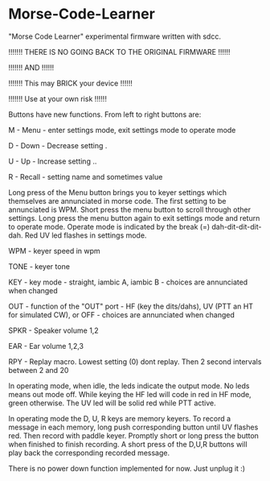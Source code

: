 # Morse-Code-Learner
"Morse Code Learner" experimental firmware written with sdcc.  

!!!!!!! THERE IS NO GOING BACK TO THE ORIGINAL FIRMWARE !!!!!!

!!!!!!!                  AND                            !!!!!!

!!!!!!!        This may BRICK your device               !!!!!!

!!!!!!!            Use at your own risk                 !!!!!!

Buttons have new functions.  From left to right buttons are:

M - Menu - enter settings mode, exit settings mode to operate mode

D - Down - Decrease setting .

U - Up - Increase setting ..

R - Recall - setting name and sometimes value

Long press of the Menu button brings you to keyer settings which themselves are annunciated in morse code.  The first setting to be annunciated is WPM.  Short press the menu button to scroll through other settings.  Long press the menu button again to exit settings mode and return to operate mode.  Operate mode is indicated by the break (=) dah-dit-dit-dit-dah. Red UV led flashes in settings mode.

WPM - keyer speed in wpm

TONE - keyer tone

KEY - key mode - straight, iambic A, iambic B - choices are annunciated when changed

OUT - function of the "OUT" port - HF (key the dits/dahs), UV (PTT an HT for simulated CW), or OFF - choices are annunciated when changed

SPKR - Speaker volume 1,2

EAR - Ear volume 1,2,3

RPY - Replay macro.  Lowest setting (0) dont replay. Then 2 second intervals between 2 and 20

In operating mode, when idle, the leds indicate the output mode.  No leds means out mode off.
While keying the HF led will code in red in HF mode, green otherwise.  The UV led will be solid red while PTT active.

In operating mode the D, U, R keys are memory keyers.  To record a message in each memory, long push corresponding button until UV flashes red.  Then record with paddle keyer.  Promptly short or long press the button when finished to finish recording.  A short press of the D,U,R buttons will play back the corresponding recorded message.

There is no power down function implemented for now.  Just unplug it :)
